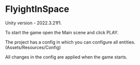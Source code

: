 # FlyightInSpace

Unity version - 2022.3.21f1.

To start the game open the Main scene and click PLAY.

The project has a config in which you can configure all entities.(Assets/Resources/Config)

All changes in the config are applied when the game starts.